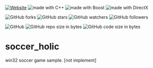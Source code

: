 [![Website](https://img.shields.io/website-up-down-green-red/http/shields.io.svg?label=elky-essay)](https://elky84.github.io)
<img src="https://img.shields.io/badge/made%20with-C++-yellowgreen.svg" alt="made with C++">
<img src="https://img.shields.io/badge/made%20with-Boost-yellow.svg" alt="made with Boost">
<img src="https://img.shields.io/badge/made%20with-DirectX-green.svg" alt="made with DirectX">

![GitHub forks](https://img.shields.io/github/forks/elky84/soccer_holic.svg?style=social&label=Fork)
![GitHub stars](https://img.shields.io/github/stars/elky84/soccer_holic.svg?style=social&label=Stars)
![GitHub watchers](https://img.shields.io/github/watchers/elky84/soccer_holic.svg?style=social&label=Watch)
![GitHub followers](https://img.shields.io/github/followers/elky84.svg?style=social&label=Follow)

![GitHub](https://img.shields.io/github/license/mashape/apistatus.svg)
![GitHub repo size in bytes](https://img.shields.io/github/repo-size/elky84/soccer_holic.svg)
![GitHub code size in bytes](https://img.shields.io/github/languages/code-size/elky84/soccer_holic.svg)

# soccer_holic

win32 soccer game sample. [not implement]
